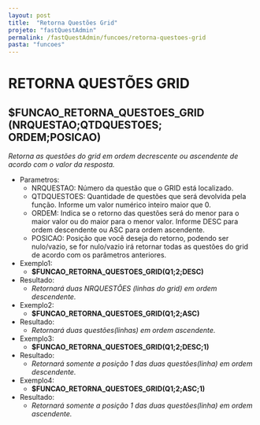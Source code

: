```yaml
---
layout: post
title:  "Retorna Questões Grid"
projeto: "fastQuestAdmin"
permalink: /fastQuestAdmin/funcoes/retorna-questoes-grid
pasta: "funcoes"
---	
```

# RETORNA QUESTÕES GRID

## $FUNCAO_RETORNA_QUESTOES_GRID (NRQUESTAO;QTDQUESTOES; ORDEM;POSICAO)

*Retorna as questões do grid em ordem decrescente ou ascendente de acordo com o valor da resposta.*

- Parametros: 
    - NRQUESTAO: Número da questão que o GRID está localizado.
    - QTDQUESTOES: Quantidade de questões que será devolvida pela função. Informe um valor numérico inteiro maior que 0.
    - ORDEM: Indica se o retorno das questões será do menor para o maior valor ou do maior para o menor valor. Informe DESC  para ordem descendente ou ASC para ordem ascendente.
    - POSICAO: Posição que você deseja do retorno, podendo ser nulo/vazio, se for nulo/vazio irá retornar todas as questões do grid de acordo com os parâmetros anteriores.
- Exemplo1:
    - **$FUNCAO_RETORNA_QUESTOES_GRID(Q1;2;DESC)**
- Resultado:
    - *Retornará duas NRQUESTÕES (linhas do grid) em ordem descendente.*
- Exemplo2:
    - **$FUNCAO_RETORNA_QUESTOES_GRID(Q1;2;ASC)**
- Resultado:
    - *Retornará duas questões(linhas) em ordem ascendente.*
- Exemplo3:
    - **$FUNCAO_RETORNA_QUESTOES_GRID(Q1;2;DESC;1)**
- Resultado:
    - *Retornará somente a posição 1 das duas questões(linha) em ordem descendente.*
- Exemplo4:
    - **$FUNCAO_RETORNA_QUESTOES_GRID(Q1;2;ASC;1)**
- Resultado:
    - *Retornará somente a posição 1 das duas questões(linha) em ordem ascendente.*